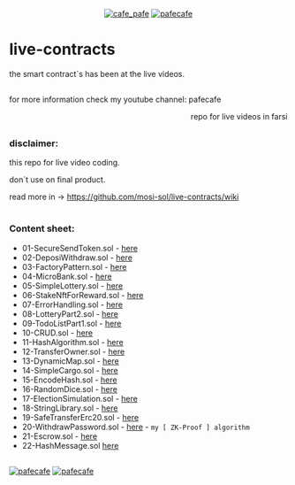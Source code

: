 <p align="center"> 
  <a href="https://twitter.com/cafe_pafe" target="blank"><img src="https://img.shields.io/twitter/follow/cafe_pafe?logo=twitter&style=plastic&labelColor=334455" alt="cafe_pafe" /></a> 
<a href="https://youtube.com/pafecafe" target="blank"><img src="https://img.shields.io/badge/youtube-watch-red/follow/cafe_pafe?logo=youtube&style=plastic&logoColor=red&labelColor=334455" alt="pafecafe" /></a> 
</p>

# live-contracts
the smart contract`s has been at the live videos.
##
for more information check my youtube channel: pafecafe
<p align="right"> 
    repo for live videos in farsi 
</p>

##

### disclaimer:

this repo for live video coding.

don`t use on final product.

read more in -> https://github.com/mosi-sol/live-contracts/wiki

#
### Content sheet:

- 01-SecureSendToken.sol - [here](https://github.com/mosi-sol/live-contracts/tree/main/episode-1)
- 02-DeposiWithdraw.sol - [here](https://github.com/mosi-sol/live-contracts/tree/main/episode-2)
- 03-FactoryPattern.sol - [here](https://github.com/mosi-sol/live-contracts/tree/main/episode-3)
- 04-MicroBank.sol - [here](https://github.com/mosi-sol/live-contracts/tree/main/episode-4)
- 05-SimpleLottery.sol - [here](https://github.com/mosi-sol/live-contracts/tree/main/episode-5)
- 06-StakeNftForReward.sol - [here](https://github.com/mosi-sol/live-contracts/tree/main/episode-6)
- 07-ErrorHandling.sol - [here](https://github.com/mosi-sol/live-contracts/tree/main/episode-7)
- 08-LotteryPart2.sol - [here](https://github.com/mosi-sol/live-contracts/tree/main/episode-8)
- 09-TodoListPart1.sol - [here](https://github.com/mosi-sol/live-contracts/tree/main/episode-9)
- 10-CRUD.sol - [here](https://github.com/mosi-sol/live-contracts/tree/main/episode-10)
- 11-HashAlgorithm.sol - [here](https://github.com/mosi-sol/live-contracts/tree/main/episode-11)
- 12-TransferOwner.sol - [here](https://github.com/mosi-sol/live-contracts/tree/main/episode-12)
- 13-DynamicMap.sol - [here](https://github.com/mosi-sol/live-contracts/tree/main/episode-13)
- 14-SimpleCargo.sol - [here](https://github.com/mosi-sol/live-contracts/tree/main/episode-14)
- 15-EncodeHash.sol - [here](https://github.com/mosi-sol/live-contracts/tree/main/episode-15)
- 16-RandomDice.sol - [here](https://github.com/mosi-sol/live-contracts/tree/main/episode-16)
- 17-ElectionSimulation.sol - [here](https://github.com/mosi-sol/live-contracts/tree/main/episode-17)
- 18-StringLibrary.sol - [here](https://github.com/mosi-sol/live-contracts/tree/main/episode-18)
- 19-SafeTransferErc20.sol - [here](https://github.com/mosi-sol/live-contracts/tree/main/episode-19)
- 20-WithdrawPassword.sol - [here](https://github.com/mosi-sol/live-contracts/tree/main/episode-20) - `my [ ZK-Proof ] algorithm`
- 21-Escrow.sol - [here](https://github.com/mosi-sol/live-contracts/tree/main/episode-21)
- 22-HashMessage.sol [here](https://github.com/mosi-sol/live-contracts/tree/main/episode-22)


##
<div>
<span align="left"> 
<a href="https://img.shields.io/github/license/mosi-sol/live-contracts" target="blank">
  <img src="https://img.shields.io/github/license/mosi-sol/live-contracts" alt="pafecafe" /></a> 
</span>
<span align="center"> 
<a href="https://img.shields.io/twitter/url?url=https%3A%2F%2Fgithub.com%2Fmosi-sol%2Flive-contracts" target="blank"><img src="https://img.shields.io/twitter/url?url=https%3A%2F%2Fgithub.com%2Fmosi-sol%2Flive-contracts" alt="pafecafe" /></a> 
</span>
</div>


